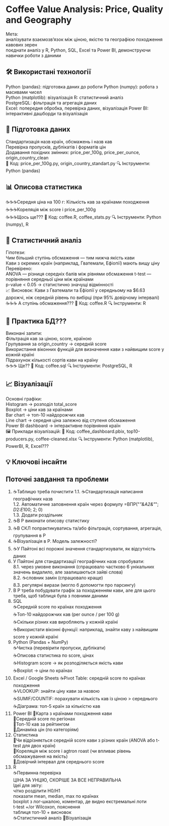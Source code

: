 # Coffee Value Analysis: Price, Quality and Geography
Мета:   
аналізувати взаємозв’язок між ціною, якістю та географією походження кавових зерен   
поєднати аналіз у R, Python, SQL, Excel та Power BI, демонструючи навички роботи з даними  

## 🛠 Використані технології  
Python (pandas): підготовка даних до роботи
Python (numpy): робота з масивами чисел  
Python (matplotlib): візуалізація 
R:  статистичний аналіз  
PostgreSQL: фільтрація та агрегація даних  
Excel: попередня обробка, перевірка даних, візуалізація 
Power BI: інтерактивні дашборди та візуалізація  

## 🧹 Підготовка даних  
Стандартизація назв країн, обсмажень і назв кав  
Перевірка пропусків, дублікатів і форматів цін  
Додавання похідних змінних: price_per_100g, price_per_ounce, origin_country_clean  
📄 Код: price_per_100g.py, origin_country_standart.py
🔍 Інструменти: Python (pandas)

## 📊 Описова статистика    
☕☕☕Середня ціна на 100 г: 
Кількість кав за країнами походження  
☕☕☕Кореляція між score і price_per_100g  
☕☕☕Щось ще???
📄 Код: coffee.R, coffee_stats.py
🔍 Інструменти: Python (numpy), R

## 🧠 Статистичний аналіз
Гіпотези:  
Чим більший ступінь обсмаження — тим нижча якість кави  
Кави з окремих країн (наприклад, Гватемали, Ефіопії) мають вищу ціну  
Перевірено:  
ANOVA — різниця середніх балів між рівнями обсмаження 
t-test — порівняння середньої ціни між країнами  
p-value < 0.05 → статистично значущі відмінності  
📈 Висновок:
Кави з Гватемали та Ефіопії у середньому на $6.63 дорожчі, ніж середній рівень по вибірці (при 95% довірчому інтервалі)
☕☕☕ А ступінь обсмаження???
📄 Код: coffee.R
🔍 Інструменти: R

## 🧮 Практика БД???
Виконані запити:   
Фільтрація кав за ціною, score, країною  
Групування за origin_country → середній score  
Використання віконних функцій для визначення кави з найвищим score у кожній країні  
Підрахунок кількості сортів кави на країну  
☕☕☕ Ще??
📄 Код: coffee.sql
🔍 Інструменти: PostgreSQL, R

## 📈 Візуалізації   
Основні графіки:  
Histogram → розподіл total_score  
Boxplot → ціни кав за країнами  
Bar chart → топ-10 найдорожчих кав  
Line chart → середня ціна залежно від ступеня обсмаження  
Power BI dashboard → інтерактивне порівняння країн  
🖼️ Приклади візуалізацій:
📄 Код: coffee_dashboard.pbix, top10-producers.py, coffee-cleaned.xlsx
🔍 Інструменти: Python (matplotlib), PowerBI, R, Excel???

## 💡 Ключові інсайти



## Поточні завдання та проблеми
1. ☕Таблицю треба почистити 
   1.1. ☕Стандартизація написання географічних назв  
   1.2. Автоматичне заповнення країн через формулу =ВПР("*"&A2&"*"; $D$2:$E$100; 2; 0)  
   1.3. Додати роздільник  
3. ☕В Р виконати описову статистику  
4. ☕В СКЛ попрактикуватись та/або фільтрація, сортування, агрегація, групування в Р  
5. ☕Візуалізація в Р. Модель залежності?  
7. ☕У Пайтоні всі порожні значення стандартизувати, як відсутність даних  
8. У Пайтоні для стандартизації географічних назв спробувати:  
   8.1. через умовне виконання (спрацювало частково 6 унікальних значень видалило, але заалишаються зайві слова)  
   8.2. ☕словник замін (спрацювало краще)  
   8.3. регулярні вирази (могло б допомогти про парсингу)  
10. В Р треба побудувати графік за походженням кави, але для цього треба, щоб таблиця була з повними даними  
11. SQL  
☕Середній score по країнах походження  
☕Топ-10 найдорожчих кав (per ounce / per 100 g)  
☕Скільки різних кав виробляють у кожній країні  
☕Використати віконні функції: наприклад, знайти каву з найвищим score у кожній країні  
12. Python (Pandas + NumPy)  
☕Чистка (перевірити пропуски, дублікати)  
☕Описова статистика по score, цінах  
☕Histogram score → як розподіляється якість кави  
☕Boxplot → ціни по країнах  
13. Excel / Google Sheets
☕Pivot Table: середній score по країнах походження  
☕VLOOKUP: знайти ціну кави за назвою   
☕SUMIF/COUNTIF: порахувати кількість кав із ціною > середнього  
☕Діаграма: топ-5 країн за кількістю кав  
15. Power BI 
🌱Карта з країнами походження кави  
🌱Середній score по регіонах  
🌱Топ-10 кав за рейтингом  
🌱Динаміка цін (по категоріям)  
16. Статистика  
🌱Чи відрізняється середній score кави з різних країн (ANOVA або t-test для двох країн)  
🌱Кореляція між score і agtron roast (чи впливає рівень обсмажування на якість)  
🌱Довірчий інтервал для середнього score  
18. R  
☕Первинна перевірка  
ЦІНА ЗА УНЦІЮ, СКОРІШЕ ЗА ВСЕ НЕПРАВИЛЬНА  
Ідеї для звіту:  
чітко розділити H0/H1   
показати mean, median, max по країнах  
boxplot з лог-шкалою, коментар, де видно екстремальні лоти  
t-test +/or Wilcoxon, пояснення  
таблиця топ-10 + висновок  
☕Статистичний аналіз
🌱Візуалізація
